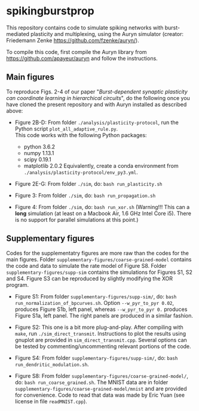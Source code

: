 # spikingburstprop
This repository contains code to simulate spiking networks with burst-mediated plasticity and multiplexing, using the Auryn simulator (creator: Friedemann Zenke https://github.com/fzenke/auryn/).

To compile this code, first compile the Auryn library from 
https://github.com/apayeur/auryn
and follow the instructions.

## Main figures
To reproduce Figs. 2-4 of our paper "*Burst-dependent synaptic plasticity can coordinate learning in hierarchical circuits*", do the following once you have cloned the present repository and with Auryn installed as described above:

* Figure 2B-D: From folder `./analysis/plasticity-protocol`, run the Python script `plot_all_adaptive_rule.py`.  
This code works with the following Python packages:
	* python 3.6.2
	* numpy 1.13.1
	* scipy 0.19.1
	* matplotlib 2.0.2
 Equivalently, create a conda environment from `./analysis/plasticity-protocol/env_py3.yml`.  

* Figure 2E-G: From folder `./sim`, do: `bash run_plasticity.sh`

* Figure 3: From folder `./sim`, do: `bash run_propagation.sh`

* Figure 4: From folder `./sim`, do: `bash run_xor.sh`
(Warning!!! This can a **long** simulation (at least on a Macbook Air, 1.6 GHz Intel Core i5). There is no support for parallel simulations at this point.)

## Supplementary figures
Codes for the supplementatry figures are more raw than the codes for the main figures. Folder `supplementary-figures/coarse-grained-model` contains the code and data to simulate the rate model of Figure S8. Folder `supplementary-figures/supp-sim` contains the simulations for Figures S1, S2 and S4. Figure S3 can be reproduced by slightly modifying the XOR program.

* Figure S1: From folder `supplementary-figures/supp-sim/`, do: `bash run_normalization_of_bpcurves.sh`. Option `--w_pyr_to_pyr 0.02`, produces Figure S1b, left panel, whereas `--w_pyr_to_pyr 0.` produces Figure S1a, left panel. The right panels are produced in a similar fashion. 

* Figure S2: This one is a bit more plug-and-play. After compiling with `make`, run `./sim_direct_transmit`. Instructions to plot the results using gnuplot are provided in `sim_direct_transmit.cpp`. Several options can be tested by commenting/uncommenting relevant portions of the code.

* Figure S4: From folder `supplementary-figures/supp-sim/`, do: `bash run_dendritic_modulation.sh`.

* Figure S8: From folder `supplementary-figures/coarse-grained-model/`, do: `bash run_coarse_grained.sh`. The MNIST data are in folder `supplementary-figures/coarse-grained-model/mnist` and are provided for convenience. Code to read that data was made by Eric Yuan (see license in file `readMNIST.cpp`). 
